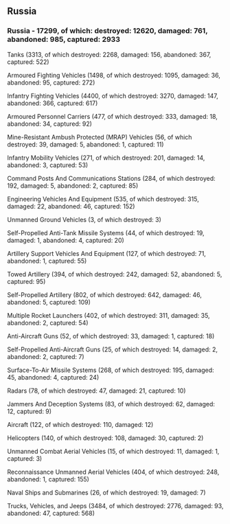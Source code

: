 
 
 ## Russia
 
 ### Russia - 17299, of which: destroyed: 12620, damaged: 761, abandoned: 985, captured: 2933

 

 

 Tanks (3313, of which destroyed: 2268, damaged: 156, abandoned: 367, captured: 522)

 Armoured Fighting Vehicles (1498, of which destroyed: 1095, damaged: 36, abandoned: 95, captured: 272)

 Infantry Fighting Vehicles (4400, of which destroyed: 3270, damaged: 147, abandoned: 366, captured: 617)

 Armoured Personnel Carriers (477, of which destroyed: 333, damaged: 18, abandoned: 34, captured: 92)

 Mine-Resistant Ambush Protected (MRAP) Vehicles (56, of which destroyed: 39, damaged: 5, abandoned: 1, captured: 11)

 Infantry Mobility Vehicles (271, of which destroyed: 201, damaged: 14, abandoned: 3, captured: 53)

 Command Posts And Communications Stations (284, of which destroyed: 192, damaged: 5, abandoned: 2, captured: 85)

 Engineering Vehicles And Equipment (535, of which destroyed: 315, damaged: 22, abandoned: 46, captured: 152)

 Unmanned Ground Vehicles (3, of which destroyed: 3)

 Self-Propelled Anti-Tank Missile Systems (44, of which destroyed: 19, damaged: 1, abandoned: 4, captured: 20)

 Artillery Support Vehicles And Equipment (127, of which destroyed: 71, abandoned: 1, captured: 55)

 Towed Artillery (394, of which destroyed: 242, damaged: 52, abandoned: 5, captured: 95)

 Self-Propelled Artillery (802, of which destroyed: 642, damaged: 46, abandoned: 5, captured: 109)

 Multiple Rocket Launchers (402, of which destroyed: 311, damaged: 35, abandoned: 2, captured: 54)

 Anti-Aircraft Guns (52, of which destroyed: 33, damaged: 1, captured: 18)

 Self-Propelled Anti-Aircraft Guns (25, of which destroyed: 14, damaged: 2, abandoned: 2, captured: 7)

 Surface-To-Air Missile Systems (268, of which destroyed: 195, damaged: 45, abandoned: 4, captured: 24)

 Radars (78, of which destroyed: 47, damaged: 21, captured: 10)

 Jammers And Deception Systems (83, of which destroyed: 62, damaged: 12, captured: 9)

 Aircraft (122, of which destroyed: 110, damaged: 12)

 Helicopters (140, of which destroyed: 108, damaged: 30, captured: 2)

 Unmanned Combat Aerial Vehicles (15, of which destroyed: 11, damaged: 1, captured: 3)

 Reconnaissance Unmanned Aerial Vehicles (404, of which destroyed: 248, abandoned: 1, captured: 155)

 Naval Ships and Submarines (26, of which destroyed: 19, damaged: 7)

 Trucks, Vehicles, and Jeeps (3484, of which destroyed: 2776, damaged: 93, abandoned: 47, captured: 568)

